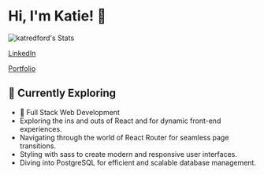 # Hi, I'm Katie! 👋
![katredford's Stats](https://github-readme-stats.vercel.app/api?username=katredford&theme=vue-dark&show_icons=true&hide_border=true&count_private=true)

[LinkedIn](https://www.linkedin.com/in/katieredf0rd)  

[Portfolio](https://katredford.github.io/redford-portfolio/)


## 🌱 Currently Exploring

  - 🚀 Full Stack Web Development
  - Exploring the ins and outs of React and for dynamic front-end experiences.
  - Navigating through the world of React Router for seamless page transitions.
  - Styling with sass to create modern and responsive user interfaces.
  - Diving into PostgreSQL for efficient and scalable database management.


<!--
**katredford/katredford** is a ✨ _special_ ✨ repository because its `README.md` (this file) appears on your GitHub profile.
 ## 🏆 Achievements

- 🌟 Completed Hacktoberfest 2023 - Contributed to open source projects and celebrated the spirit of collaboration.


## 📬 Get in Touch

- Connect with me on [Twitter](https://twitter.com/introvertedbot)
- Read more of my articles on [theenthusiast.dev](https://theenthusiast.dev)

Here are some ideas to get you started:

- 🔭 I’m currently working on ...
- 🌱 I’m currently learning ...
- 👯 I’m looking to collaborate on ...
- 🤔 I’m looking for help with ...
- 💬 Ask me about ...
- 📫 How to reach me: ...
- 😄 Pronouns: ...
- ⚡ Fun fact: ...
-->
